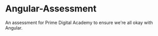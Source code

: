 # Angular-Assessment

An assessment for Prime Digital Academy to ensure we're all okay with Angular.
